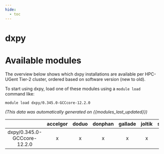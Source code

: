 ```yaml
---
hide:
  - toc
---
```


dxpy
====

# Available modules


The overview below shows which dxpy installations are available per HPC-UGent Tier-2 cluster, ordered based on software version (new to old).

To start using dxpy, load one of these modules using a `module load` command like:

```shell
module load dxpy/0.345.0-GCCcore-12.2.0
```

*(This data was automatically generated on {{modules_last_updated}})*  

| |accelgor|doduo|donphan|gallade|joltik|shinx|skitty|
| :---: | :---: | :---: | :---: | :---: | :---: | :---: | :---: |
|dxpy/0.345.0-GCCcore-12.2.0|x|x|x|x|x|x|x|
